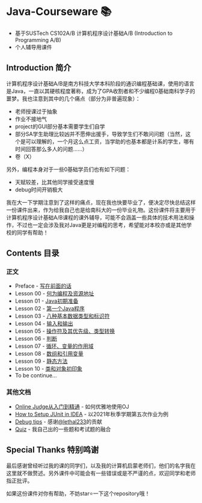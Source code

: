 # Java-Courseware :books:
- 基于SUSTech CS102A/B 计算机程序设计基础A/B (Introduction to Programming A/B)
- 个人辅导用课件


## Introduction 简介

计算机程序设计基础A/B是南方科技大学本科阶段的通识编程基础课，使用的语言是Java，一直以其硬核程度著称，成为了GPA收割者和不少编程0基础南科学子的噩梦。我也注意到其中的几个痛点（部分为非普遍现象）：

- 老师授课过于抽象
- 作业不接地气
- project的GUI部分基本需要学生们自学
- 部分SA学生助理比较凶并不愿伸出援手，导致学生们不敢问问题（当然，这个是可以理解的，一个月这么点工资，当学助的也基本都是计系的学生，哪有时间回答那么多人的问题……）
- 卷（X）

另外，编程本身对于一些0基础学员们也有如下问题：

- 天赋较差，比其他同学接受速度慢
- debug时间开销极大



我在大一下学期注意到了这样的痛点，现在我也快要毕业了，便决定尽快总结这样一份课件出来，作为给我自己也是给南科大的一份毕业礼物。这份课件将主要用于计算机程序设计基础A/B课程的课外辅导，可能不会涵盖一些具体的技术用法和操作，不过也一定会涉及我对Java更是对编程的思考，希望能对本校亦或是其他学校的同学有帮助！



## Contents 目录

### 正文

- Preface - [写在前面的话](./Preface/写在前面的话.md)
- Lesson 00 - [何为编程及资源地址](./Lesson00/Lesson00.md)
- Lesson 01 - [Java初期准备](./Lesson01/Lesson01.md)
- Lesson 02 - [第一个Java程序](./Lesson02/Lesson02.md)
- Lesson 03 - [八种基本数据类型和标识符](./Lesson03/Lesson03.md)
- Lesson 04 - [输入和输出](./Lesson04/Lesson04.md)
- Lesson 05 - [操作符及其优先级、类型转换](./Lesson05/Lesson05.md)
- Lesson 06 - [判断](./Lesson06/Lesson06.md)
- Lesson 07 - [循环、变量的作用域](./Lesson07/Lesson07.md)
- Lesson 08 - [数组和引用变量](./Lesson08/Lesson08.md)
- Lesson 09 - [静态方法](./Lesson09/Lesson09.md)
- Lesson 10 - [类和对象初印象](./Lesson10/Lesson10.md)
- To be continue...



### 其他文档

- [Online Judge从入门到精通](./AboutOnlineJudge/Online%20Judge从入门到精通.md) - 如何优雅地使用OJ
- [How to Setup JUnit in IDEA](./AboutJUnitSetup/How%20to%20Setup%20JUnit%20in%20IDEA.md) - 以2021年秋季学期第五次作业为例
- [Debug tips](./DebugTips) - 感谢[@lethal233](https://github.com/lethal233)的贡献
- [Quiz](./Quiz) - 我自己出的一些题和考试题的融合



## Special Thanks 特别鸣谢

最后感谢曾经听过我的课的同学们，以及我的计算机启蒙老师们，他们的名字我在这里就不做赘述。另外课件中可能会有一些错误或是不严谨的点，欢迎同学和老师指正批评。



如果这份课件对你有帮助，不妨star:star:一下这个repository哦！

